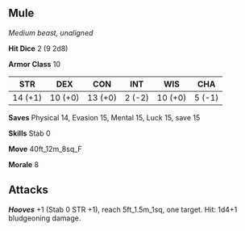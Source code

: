 ## Mule

*Medium beast, unaligned*

**Hit Dice** 2 (9 2d8)

**Armor Class** 10

| STR     | DEX     | CON     | INT     | WIS     | CHA     |
|---------|---------|---------|---------|---------|---------|
| 14 (+1) | 10 (+0) | 13 (+0) |  2 (-2) | 10 (+0) |  5 (-1) |

**Saves** Physical 14, Evasion 15, Mental 15, Luck 15, save 15

**Skills** Stab 0

**Move** 40ft\_12m\_8sq\_F

**Morale** 8

## Attacks

***Hooves*** +1 (Stab 0 STR +1), reach 5ft\_1.5m\_1sq, one target. Hit: 1d4+1 bludgeoning damage.

